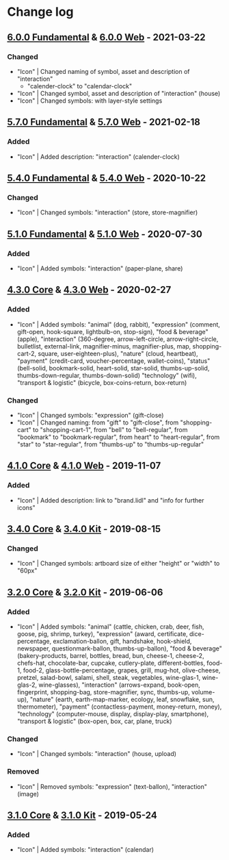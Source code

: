 # Change log

## [6.0.0 Fundamental](https://github.com/cake-hub/lidl-sketch/tree/v6.0.0) & [6.0.0 Web](https://github.com/cake-hub/lidl-web-sketch/tree/v6.0.0) - 2021-03-22

### Changed

* "Icon" | Changed naming of symbol, asset and description of "interaction"
  * "calender-clock" to "calendar-clock"
* "Icon" | Changed symbol, asset and description of "interaction" (house)
* "Icon" | Changed symbols: with layer-style settings


## [5.7.0 Fundamental](https://github.com/cake-hub/lidl-sketch/tree/v5.7.0) & [5.7.0 Web](https://github.com/cake-hub/lidl-web-sketch/tree/v5.7.0) - 2021-02-18

### Added

* "Icon" | Added description: "interaction" (calender-clock)


## [5.4.0 Fundamental](https://github.com/cake-hub/lidl-sketch/tree/v5.4.0) & [5.4.0 Web](https://github.com/cake-hub/lidl-web-sketch/tree/v5.4.0) - 2020-10-22

### Changed

* "Icon" | Changed symbols: "interaction" (store, store-magnifier)


## [5.1.0 Fundamental](https://github.com/cake-hub/lidl-sketch/tree/v5.1.0) & [5.1.0 Web](https://github.com/cake-hub/lidl-web-sketch/tree/v5.1.0) - 2020-07-30

### Added

* "Icon" | Added symbols: "interaction" (paper-plane, share)


## [4.3.0 Core](https://www.secrz.de/bitbucket/projects/UXCAKE/repos/lidl-cake-ui-core/browse?at=refs%2Ftags%2Fv4.3.0) & [4.3.0 Web](https://www.secrz.de/bitbucket/projects/UXCAKE/repos/lidl-cake-ui-web/browse?at=refs%2Ftags%2Fv4.3.0) - 2020-02-27

### Added

* "Icon" | Added symbols: "animal" (dog, rabbit), "expression" (comment, gift-open, hook-square, lightbulb-on, stop-sign), "food & beverage" (apple), "interaction" (360-degree, arrow-left-circle, arrow-right-circle, bulletlist, external-link, magnifier-minus, magnifier-plus, map, shopping-cart-2, square, user-eighteen-plus), "nature" (cloud, heartbeat), "payment" (credit-card, voucher-percentage, wallet-coins), "status" (bell-solid, bookmark-solid, heart-solid, star-solid, thumbs-up-solid, thumbs-down-regular, thumbs-down-solid) "technology" (wifi), "transport & logistic" (bicycle, box-coins-return, box-return)

### Changed

* "Icon" | Changed symbols: "expression" (gift-close)
* "Icon" | Changed naming: from "gift" to "gift-close", from "shopping-cart" to "shopping-cart-1", from "bell" to "bell-regular", from "bookmark" to "bookmark-regular", from heart" to "heart-regular", from "star" to "star-regular", from "thumbs-up" to "thumbs-up-regular"


## [4.1.0 Core](https://www.secrz.de/bitbucket/projects/UXCAKE/repos/lidl-cake-ui-core/browse?at=refs%2Ftags%2Fv4.1.0) & [4.1.0 Web](https://www.secrz.de/bitbucket/projects/UXCAKE/repos/lidl-cake-ui-web/browse?at=refs%2Ftags%2Fv4.1.0) - 2019-11-07

### Added

* "Icon" | Added description: link to "brand.lidl" and "info for further icons"


## [3.4.0 Core](https://www.secrz.de/bitbucket/projects/UXCAKE/repos/lidl-cake-ui-core/browse?at=refs%2Ftags%2Fv3.4.0) & [3.4.0 Kit](https://www.secrz.de/bitbucket/projects/UXCAKE/repos/lidl-cake-ui-web/browse?at=refs%2Ftags%2Fv3.4.0) - 2019-08-15

### Changed

* "Icon" | Changed symbols: artboard size of either "height" or "width" to "60px"


## [3.2.0 Core](https://www.secrz.de/bitbucket/projects/UXCAKE/repos/lidl-cake-ui-core/browse?at=refs%2Ftags%2Fv3.2.0) & [3.2.0 Kit](https://www.secrz.de/bitbucket/projects/UXCAKE/repos/lidl-cake-ui-web/browse?at=refs%2Ftags%2Fv3.2.0) - 2019-06-06

### Added

* "Icon" | Added symbols: "animal" (cattle, chicken, crab, deer, fish, goose, pig, shrimp, turkey), "expression" (award, certificate, dice-percentage, exclamation-ballon, gift, handshake, hook-shield, newspaper, questionmark-ballon, thumbs-up-ballon), "food & beverage" (bakery-products, barrel, bottles, bread, bun, cheese-1, cheese-2, chefs-hat, chocolate-bar, cupcake, cutlery-plate, different-bottles, food-1, food-2, glass-bottle-percentage, grapes, grill, mug-hot, olive-cheese, pretzel, salad-bowl, salami, shell, steak, vegetables, wine-glas-1, wine-glas-2, wine-glasses), "interaction" (arrows-expand, book-open, fingerprint, shopping-bag, store-magnifier, sync, thumbs-up, volume-up), "nature" (earth, earth-map-marker, ecology, leaf, snowflake, sun, thermometer), "payment" (contactless-payment, money-return, money), "technology" (computer-mouse, display, display-play, smartphone), "transport & logistic" (box-open, box, car, plane, truck)

### Changed

* "Icon" | Changed symbols: "interaction" (house, upload)

### Removed

* "Icon" | Removed symbols: "expression" (text-ballon), "interaction" (image)


## [3.1.0 Core](https://www.secrz.de/bitbucket/projects/UXCAKE/repos/lidl-cake-ui-core/browse?at=refs%2Ftags%2Fv3.1.0) & [3.1.0 Kit](https://www.secrz.de/bitbucket/projects/UXCAKE/repos/lidl-cake-ui-web/browse?at=refs%2Ftags%2Fv3.1.0) - 2019-05-24

### Added

* "Icon" | Added symbols: "interaction" (calendar)
